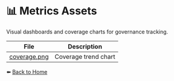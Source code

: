 # 📊 Metrics Assets

Visual dashboards and coverage charts for governance tracking.

| File | Description |
|------|--------------|
| [coverage.png](coverage.png) | Coverage trend chart |

⬅️ [Back to Home](/ai-governance-framework/)
